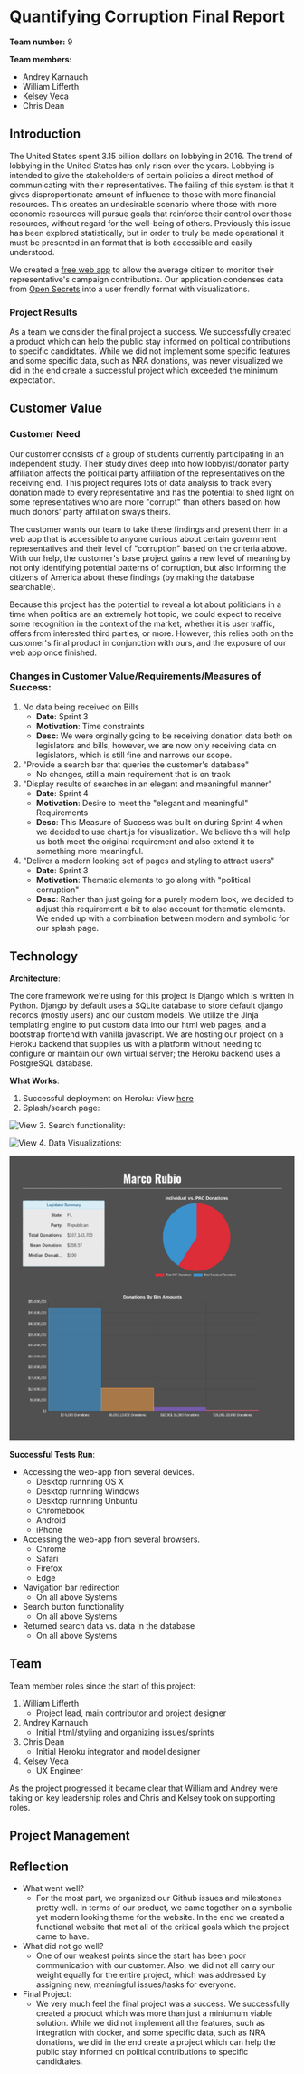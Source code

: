 # Quantifying Corruption Final Report
**Team number:** 9  

**Team members:**
- Andrey Karnauch  
- William Lifferth  
- Kelsey Veca  
- Chris Dean  

## Introduction
The United States spent 3.15 billion dollars on lobbying in 2016. The trend of lobbying in the United States
has only risen over the years. Lobbying is intended to give the stakeholders of certain policies a direct method
of communicating with their representatives. The failing of this system is that it gives disproportionate amount
of influence to those with more financial resources. This creates an undesirable scenario where those with more
economic resources will pursue goals that reinforce their control over those resources, without regard for the
well-being of others. Previously this issue has been explored statistically, but in order to truly be made operational it must be presented in an format that is both accessible and easily understood.

We created a [free web app](http://quantifying-corruption.herokuapp.com/) to allow the average citizen to monitor their representative's campaign contributions. Our application condenses data from [Open Secrets](http://www.opensecrets.org) into a user frendly format with visualizations.

### Project Results
As a team we consider the final project a success. We successfully created a product which can help the public stay informed on political contributions to specific candidtates. While we did not implement some specific features and some specific data, such as NRA donations, was never visualized we did in the end create a successful project which exceeded the minimum expectation.

## Customer Value
### Customer Need
Our customer consists of a group of students currently participating in an independent study. Their study dives deep into how lobbyist/donator party affiliation affects the political party affiliation of the representatives on the receiving end. This project requires lots of data analysis to track every donation made to every representative and has the potential to shed light on some representatives who are more "corrupt" than others based on how much donors' party affiliation sways theirs.

The customer wants our team to take these findings and present them in a web app that is accessible to anyone curious about certain government representatives and their level of "corruption" based on the criteria above. With our help, the customer's base project gains a new level of meaning by not only identifying potential patterns of corruption, but also informing the citizens of America about these findings (by making the database searchable).

Because this project has the potential to reveal a lot about politicians in a time when politics are an extremely hot topic, we could expect to receive some recognition in the context of the market, whether it is user traffic, offers from interested third parties, or more. However, this relies both on the customer's final product in conjunction with ours, and the exposure of our web app once finished.

### Changes in Customer Value/Requirements/Measures of Success:
1. No data being received on Bills
   - **Date**: Sprint 3
   - **Motivation**: Time constraints
   - **Desc**: We were orginally going to be receiving donation data both on legislators and bills, however, we are now only receiving data on legislators, which is still fine and narrows our scope.
2. "Provide a search bar that queries the customer's database"
   - No changes, still a main requirement that is on track
3. "Display results of searches in an elegant and meaningful manner"
   - **Date**: Sprint 4
   - **Motivation**: Desire to meet the "elegant and meaningful" Requirements
   - **Desc**: This Measure of Success was built on during Sprint 4 when we decided to use chart.js for visualization. We believe this will help us both meet the original requirement and also extend it to something more meaningful.
4. "Deliver a modern looking set of pages and styling to attract users"
   - **Date**: Sprint 3
   - **Motivation**: Thematic elements to go along with "political corruption"
   - **Desc**: Rather than just going for a purely modern look, we decided to adjust this requirement a bit to also account for thematic elements. We ended up with a combination between modern and symbolic for our splash page.

## Technology

**Architecture**:

The core framework we're using for this project is Django which is written in Python. Django by default uses a SQLite database to store default django records (mostly users) and our custom models. We utilize the Jinja templating engine to put custom data into our html web pages, and a bootstrap frontend with vanilla javascript. We are hosting our project on a Heroku backend that supplies us with a platform without needing to configure or maintain our own virtual server; the Heroku backend uses a PostgreSQL database.

**What Works**:
  1. Successful deployment on Heroku: View [here](http://quantifying-corruption.herokuapp.com/)
  2. Splash/search page:

  ![View](https://i.imgur.com/AHjr1dy.jpg)
  3. Search functionality:

  ![View](https://i.imgur.com/BfFvzvw.jpg)
  4. Data Visualizations: 
  
  ![View](visualizations.png)

**Successful Tests Run**:
  - Accessing the web-app from several devices.
    - Desktop runnning OS X
    - Desktop runnning Windows
    - Desktop runnning Unbuntu
    - Chromebook
    - Android
    - iPhone
  - Accessing the web-app from several browsers.
    - Chrome
    - Safari
    - Firefox
    - Edge
  - Navigation bar redirection
    - On all above Systems
  - Search button functionality
    - On all above Systems
  - Returned search data vs. data in the database
    - On all above Systems

## Team
Team member roles since the start of this project:
  1. William Lifferth
     - Project lead, main contributor and project designer
  2. Andrey Karnauch
     - Initial html/styling and organizing issues/sprints
  3. Chris Dean
     - Initial Heroku integrator and model designer
  4. Kelsey Veca
     - UX Engineer

As the project progressed it became clear that William and Andrey were taking on key leadership roles and Chris and Kelsey took on supporting roles.

## Project Management

## Reflection
- What went well?
  - For the most part, we organized our Github issues and milestones pretty well. In terms of our product, we came together on a symbolic yet modern looking theme for the website. In the end we created a functional website that met all of the critical goals which the project came to have.
- What did not go well?
  - One of our weakest points since the start has been poor communication with our customer. Also, we did not all carry our weight equally for the entire project, which was addressed by assigning new, meaningful issues/tasks for everyone.
- Final Project:
  - We very much feel the final project was a success. We successfully created a product which was more than just a miniumum viable solution. While we did not implement all the features, such as integration with docker, and some specific data, such as NRA donations, we did in the end create a project which can help the public stay informed on political contributions to specific candidtates.
